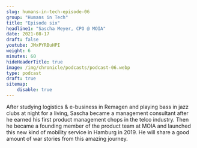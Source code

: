 ```yaml
---
slug: humans-in-tech-episode-06
group: "Humans in Tech"
title: "Episode six"
headline1: "Sascha Meyer, CPO @ MOIA"
date: 2021-08-17
draft: false
youtube: JMxPYRBuHPI
weight: 6
minutes: 60
hideHeaderTitle: true
image: /img/chronicle/podcasts/podcast-06.webp
type: podcast
draft: true
sitemap:
    disable: true
---
```


After studying logistics & e-business in Remagen and playing bass in jazz clubs at night for a living, Sascha became a management consultant after he earned his first product management chops in the telco industry. Then he became a founding member of the product team at MOIA and launched this new kind of mobility service in Hamburg in 2019. He will share a good amount of war stories from this amazing journey.
